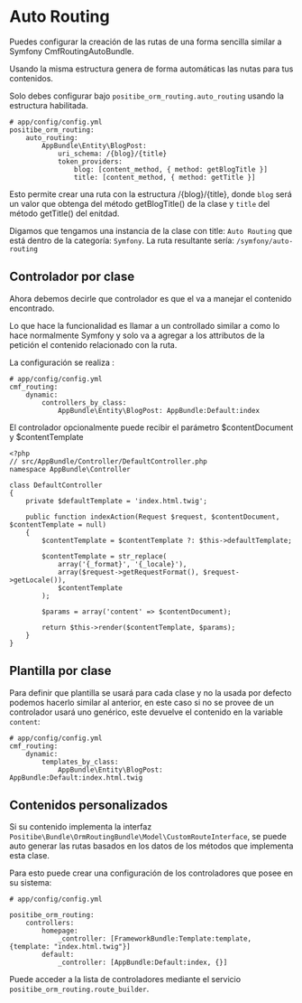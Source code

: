 Auto Routing
============

Puedes configurar la creación de las rutas de una forma sencilla similar a Symfony CmfRoutingAutoBundle.

Usando la misma estructura genera de forma automáticas las nutas para tus contenidos.

Solo debes configurar bajo `positibe_orm_routing.auto_routing` usando la estructura habilitada.

    # app/config/config.yml
    positibe_orm_routing:
        auto_routing:
            AppBundle\Entity\BlogPost:
                uri_schema: /{blog}/{title}
                token_providers:
                    blog: [content_method, { method: getBlogTitle }]
                    title: [content_method, { method: getTitle }]

Esto permite crear una ruta con la estructura /{blog}/{title}, donde `blog` será un valor que obtenga del método getBlogTitle() de la clase y `title` del método getTitle() del enitdad.

Digamos que tengamos una instancia de la clase con title: `Auto Routing` que está dentro de la categoría: `Symfony`. La ruta resultante sería: `/symfony/auto-routing`

Controlador por clase
---------------------

Ahora debemos decirle que controlador es que el va a manejar el contenido encontrado.

Lo que hace la funcionalidad es llamar a un controllado similar a como lo hace normalmente Symfony y solo va a agregar a los attributos de la petición el contenido relacionado con la ruta.

La configuración se realiza :

    # app/config/config.yml
    cmf_routing:
        dynamic:
            controllers_by_class:
                AppBundle\Entity\BlogPost: AppBundle:Default:index

El controlador opcionalmente puede recibir el parámetro $contentDocument y $contentTemplate

    <?php
    // src/AppBundle/Controller/DefaultController.php
    namespace AppBundle\Controller

    class DefaultController
    {
        private $defaultTemplate = 'index.html.twig';

        public function indexAction(Request $request, $contentDocument, $contentTemplate = null)
        {
            $contentTemplate = $contentTemplate ?: $this->defaultTemplate;

            $contentTemplate = str_replace(
                array('{_format}', '{_locale}'),
                array($request->getRequestFormat(), $request->getLocale()),
                $contentTemplate
            );

            $params = array('content' => $contentDocument);

            return $this->render($contentTemplate, $params);
        }
    }

Plantilla por clase
-------------------

Para definir que plantilla se usará para cada clase y no la usada por defecto podemos hacerlo similar al anterior, en este caso si no se provee de un controlador usará uno genérico, este devuelve el contenido en la variable `content`:

    # app/config/config.yml
    cmf_routing:
        dynamic:
            templates_by_class:
                AppBundle\Entity\BlogPost: AppBundle:Default:index.html.twig

Contenidos personalizados
-------------------------

Si su contenido implementa la interfaz `Positibe\Bundle\OrmRoutingBundle\Model\CustomRouteInterface`, se puede auto generar las rutas basados en los datos de los métodos que implementa esta clase.

Para esto puede crear una configuración de los controladores que posee en su sistema:

    # app/config/config.yml

    positibe_orm_routing:
        controllers:
            homepage:
                _controller: [FrameworkBundle:Template:template, {template: "index.html.twig"}]
            default:
                _controller: [AppBundle:Default:index, {}]

Puede acceder a la lista de controladores mediante el servicio `positibe_orm_routing.route_builder`.
